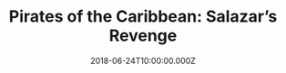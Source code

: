 ---
title: "Pirates of the Caribbean: Salazar’s Revenge"
year: 2017
date: 2018-06-24T10:00:00.000Z
permalink: /almanac/movies/2018-06-24-pirates/index.html
rating: 3
---